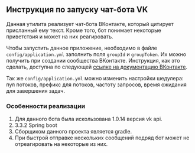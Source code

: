 ## Инструкция по запуску чат-бота VK

Данная утилита реализует чат-бота ВКонтакте, который цитирует присланный ему текст. Кроме того, бот понимает некоторые приветствия и может на них реагировать.

Чтобы запустить данное приложение, необходимо в файле `config/application.yml` заполнить поля `groupId` и `groupToken`. Их можно получить при создании сообщества ВКонтакте. Инструкция, как это сделать, доступна по следующей [ссылке на документацию ВКонтакте](https://dev.vk.com/ru/api/access-token/getting-started#%D0%9A%D0%BB%D1%8E%D1%87%20%D0%B4%D0%BE%D1%81%D1%82%D1%83%D0%BF%D0%B0%20%D1%81%D0%BE%D0%BE%D0%B1%D1%89%D0%B5%D1%81%D1%82%D0%B2%D0%B0).

Так же `config/application.yml` можно изменить настройки шедулера: пул потоков, префикс для потоков, частоту запросов, время ожидания для завершения задач.

### Особенности реализации

1. Для данного бота была искользована 1.0.14 версия vk api.
2. 3.3.2 Spring boot 
3. Сборщиком данного проекта является gradle. 
4. При быстрой отправке нескольких сообщений подряд бот может не отреагировать на некоторые из них.
